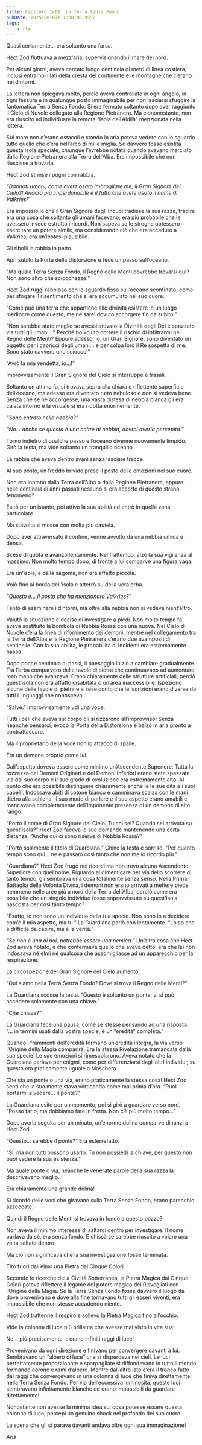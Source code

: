 ```yaml
---
title: Capitolo 1401: La Terra Senza Fondo
pubDate: 2025-08-07T11:30:06.955Z
tags:
    - rtw
---
```



Quasi certamente... era soltanto una farsa.


Hect Zod fluttuava a mezz’aria, supervisionando il mare del nord.


Per alcuni giorni, aveva cercato lungo centinaia di metri di linea costiera, inclusi entrambi i lati della cresta del continente e le montagne che c’erano nei dintorni.


La lettera non spiegava molto, perciò aveva controllato in ogni angolo, in ogni fessura e in qualunque posto immaginabile per non lasciarsi sfuggire la fantomatica Terra Senza Fondo. Si era fermato soltanto dopo aver raggiunto il Cielo di Nuvole collegato alla Regione Pietranera. Ma ciononostante, non era riuscito ad individuare la remota “Isola dell’Aldilà” menzionata nella lettera.


Sul mare non c’erano ostacoli e stando in aria poteva vedere con lo sguardo tutto quello che c’era nell’arco di mille miglia. Se davvero fosse esistita questa isola speciale, chiunque l’avrebbe notata quando avevano marciato dalla Regione Pietranera alla Terra dell’Alba. Era impossibile che non riuscisse a trovarla.


Hect Zod strinse i pugni con rabbia.


<em>“Dannati umani, come avete osato imbrogliare me, il Gran Signore del Cielo?! Ancora più imperdonabile è il fatto che avete usato il nome di Valkries!”</em>


Era impossibile che il Gran Signore degli Incubi tradisse la sua razza, tradire era una cosa che soltanto gli umani facevano; era più probabile che le avessero invece estratto i ricordi. Non sapeva se le streghe potessero esercitare un potere simile, ma considerando ciò che era accaduto a Valkries, era un’ipotesi plausibile.


Gli ribollì la rabbia in petto.


Aprì subito la Porta della Distorsione e fece un passo sull’oceano.


“Ma quale Terra Senza Fondo, il Regno delle Menti dovrebbe trovarsi qui? Non sono altro che sciocchezze!”


Hect Zod ruggì rabbioso con lo sguardo fisso sull’oceano sconfinato, come per sfogare il risentimento che si era accumulato nel suo cuore.


“Come può una terra che appartiene alle divinità esistere in un luogo mediocre come questo, me ne sarei dovuto accorgere fin da subito!”


“Non sarebbe stato meglio se avessi attivato la Divinità degli Dei e spazzato via tutti gli umani...? Perché ho voluto correre il rischio di infiltrarmi nel Regno delle Menti? Eppure adesso, io, un Gran Signore, sono diventato un oggetto per i capricci degli umani... e per colpa loro il Re sospetta di me. Sono stato davvero uno sciocco!”


“Avrò la mia vendetta, io...!”


Improvvisamente il Gran Signore del Cielo si interruppe e trasalì.


Soltanto un attimo fa, si trovava sopra alla chiara e riflettente superficie dell’oceano, ma adesso era diventato tutto nebuloso e non si vedeva bene. Senza che se ne accorgesse, una vasta distesa di nebbia bianca gli era calata intorno e la visuale si era ridotta enormemente.


<em>“Sono entrato nella nebbia?”</em>


<em>“No... anche se questa è una coltre di nebbia, dovrei averla percepita.”</em>


Tornò indietro di qualche passo e l’oceano divenne nuovamente limpido. Girò la testa, ma vide soltanto un tranquillo oceano.


La rabbia che aveva dentro svanì senza lasciare tracce.


Al suo posto, un freddo brivido prese il posto delle emozioni nel suo cuore.


Non era lontano dalla Terra dell’Alba o dalla Regione Pietranera, eppure nelle centinaia di anni passati nessuno si era accorto di questo strano fenomeno?


Esitò per un istante, poi attivò la sua abilità ed entrò in quella zona particolare.


Ma stavolta si mosse con molta più cautela.


Dopo aver attraversato il confine, venne avvolto da una nebbia umida e densa.


Scese di quota e avanzò lentamente. Nel frattempo, alzò la sua vigilanza al massimo. Non molto tempo dopo, di fronte a lui comparve una figura vaga.


Era un’isola, e dalla sagoma, non era affatto piccola.


Volò fino al bordo dell’isola e atterrò su della vera erba.


<em>“Questo è... il posto che ha menzionato Valkries?”</em>


Tentò di esaminare i dintorni, ma oltre alla nebbia non si vedeva nient’altro.


Valutò la situazione e decise di investigare a piedi. Non molto tempo fa aveva sostituito la bombola di Nebbia Rossa con una nuova. Nel Cielo di Nuvole c’era la linea di rifornimento dei demoni, mentre nel collegamento tra la Terra dell’Alba e la Regione Pietranera c’erano due avamposti di sentinelle. Con la sua abilità, le probabilità di incidenti era estremamente bassa.


Dopo poche centinaia di passi, il paesaggio iniziò a cambiare gradualmente. Tra l’erba comparvero delle tavole di pietra che continuavano ad aumentare man mano che avanzava. Erano chiaramente delle strutture artificiali, perciò quest’isola non era affatto disabitata o un’area inaccessibile. Ispezionò alcune delle tavole di pietra e si rese conto che le iscrizioni erano diverse da tutti i linguaggi che conosceva.


“Salve.” Improvvisamente udì una voce.


Tutti i peli che aveva sul corpo gli si rizzarono all’improvviso! Senza neanche pensarci, evocò la Porta della Distorsione e balzò in aria pronto a contrattaccare.


Ma il proprietario della voce non lo attaccò di spalle.


Era un demone proprio come lui.


Dall’aspetto doveva essere come minimo un’Ascendente Superiore. Tutta la rozzezza dei Demoni Originari e dei Demoni Inferiori erano state spazzate via dal suo corpo e il suo grado di evoluzione era estremamente alto. Al punto che era possibile distinguere chiaramente anche le le sue dita e i suoi capelli. Indossava abiti di cotone bianco e camminava scalza con le mani dietro alla schiena. Il suo modo di parlare e il suo aspetto erano amabili e mancavano completamente dell’imponente presenza di un demone di alto rango.


“Porto il nome di Gran Signore del Cielo. Tu chi sei? Quando sei arrivata su quest’isola?” Hect Zod faceva le sue domande mantenendo una certa distanza. “Anche qui ci sono riserve di Nebbia Rossa?”


“Porto solamente il titolo di Guardiana.” Chinò la testa e sorrise. “Per quanto tempo sono qui... ne è passato così tanto che non me lo ricordo più.”


“Guardiana?” Hect Zod frugò nei ricordi ma non trovò alcuna Ascendente Superiore con quel nome. Riguardo al dimenticare per via dello scorrere di tanto tempo, gli sembrava una cosa totalmente senza senso. Nella Prima Battaglia della Volontà Divina, i demoni non erano arrivati a mettere piede nemmeno nelle aree più a nord della Terra dell’Alba, perciò come era possibile che un singolo individuo fosse sopravvissuto su quest’isola nascosta per così tanto tempo?


“Esatto, io non sono un individuo della tua specie. Non sono io a decidere com’è il mio aspetto, ma tu.” La Guardiana parlò con lentamente. “Lo so che è difficile da capire, ma è la verità.”


<em>“Se non è una di noi, potrebbe essere una nemica.” </em>Un’altra cosa che Hect Zod aveva notato, e che confermava quello che aveva detto, era che lei non indossava né elmi né qualcosa che assomigliasse ad un apparecchio per la respirazione.


La circospezione del Gran Signore del Cielo aumentò.


“Qui siamo nella Terra Senza Fondo? Dove si trova il Regno delle Menti?”


La Guardiana scosse la testa. “Questo è soltanto un ponte, vi si può accedere solamente con una chiave.”


“Che chiave?”


La Guardiana fece una pausa, come se stesse pensando ad una risposta. “... in termini usati dalla vostra specie, è un’“eredità” completa.”


Quando i frammenti dell’eredità formano un’eredità integra, la via verso l’Origine della Magia comparirà. Era la stessa Rivelazione tramandata dalla sua specie! Le sue emozioni si rimescolarono. Aveva notato che la Guardiana parlava per enigmi, come per differenziarsi dagli altri individui; su questo era praticamente uguale a Maschera.


Che sia un ponte o una via, erano praticamente la stessa cosa! Hect Zod sentì che la sua mente stava vorticando come mai prima d’ora. “Puoi portarmi a vedere... il ponte?”


La Guardiana esitò per un momento, poi si girò a guardare verso nord. “Posso farlo, ma dobbiamo fare in fretta. Non c’è più molto tempo...”


Dopo averla seguita per un minuto, un’enorme dolina comparve dinanzi a Hect Zod.


“Questo... sarebbe il ponte?” Era esterrefatto.


“Si, ma non tutti possono usarlo. Tu non possiedi la chiave, per questo non puoi vedere la sua esistenza.”


Ma quale ponte o via, neanche le venerate parole della sua razza la descrivevano meglio...


Era chiaramente una grande dolina!


Si ricordò delle voci che giravano sulla Terra Senza Fondo, erano parecchio azzeccate.


Quindi il Regno delle Menti si trovava in fondo a questo pozzo?


Non aveva il minimo interesse di saltarci dentro per investigare. Il nome parlava da sé, era senza fondo. E chissà se sarebbe riuscito a volare una volta saltato dentro.


Ma ciò non significava che la sua investigazione fosse terminata.


Tirò fuori dall’elmo una Pietra dai Cinque Colori.


Secondo le ricerche della Civiltà Sotterranea, la Pietra Magica dai Cinque Colori poteva riflettere il legame del potere magico dei Risvegliati con l’Origine della Magia. Se la Terra Senza Fondo fosse davvero il luogo da dove provenivano e dove alla fine tornavano tutti gli esseri viventi, era impossibile che non stesse accadendo niente.


Hect Zod trattenne il respiro e sollevò la Pietra Magica fino all’occhio.


Vide la colonna di luce più brillante che avesse mai visto in vita sua!


No... più precisamente, c’erano infiniti raggi di luce!


Provenivano da ogni direzione e finivano per convergere davanti a lui. Sembravano un “albero di luce” che si disperdeva nei cieli. Le luci perfettamente proporzionate e sparpagliate si diffondevano in tutto il mondo formando corone e rami d’albero. Mentre dall’altro lato c’era il tronco fatto dai raggi che convergevano in una colonna di luce che finiva direttamente nella Terra Senza Fondo. Per via dell’eccessiva luminosità, queste luci sembravano infinitamente bianche ed erano impossibili da guardare direttamente!


Nonostante non avesse la minima idea sul cosa potesse essere questa colonna di luce, percepì un genuino shock nel profondo del suo cuore.


La scena che gli si parava davanti andava oltre ogni sua immaginazione!






<em>Aris</em>
                                


                                



